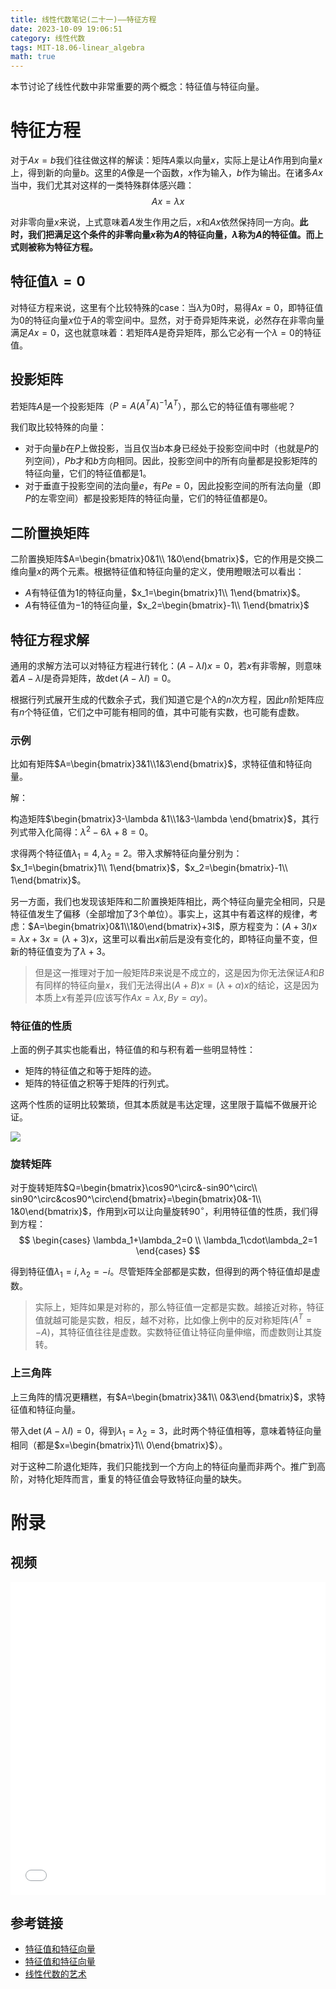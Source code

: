 ```yaml
---
title: 线性代数笔记(二十一)——特征方程
date: 2023-10-09 19:06:51
category: 线性代数
tags: MIT-18.06-linear_algebra
math: true
---
```


本节讨论了线性代数中非常重要的两个概念：特征值与特征向量。

<!--more-->

# 特征方程
对于$Ax=b$我们往往做这样的解读：矩阵$A$乘以向量$x$，实际上是让$A$作用到向量$x$上，得到新的向量$b$。这里的$A$像是一个函数，$x$作为输入，$b$作为输出。在诸多$Ax$当中，我们尤其对这样的一类特殊群体感兴趣：
$$
Ax=\lambda x
$$

对非零向量$x$来说，上式意味着$A$发生作用之后，$x$和$Ax$依然保持同一方向。**此时，我们把满足这个条件的非零向量$x$称为$A$的特征向量，$\lambda$称为$A$的特征值。而上式则被称为特征方程。**

## 特征值$\lambda=0$
对特征方程来说，这里有个比较特殊的case：当$\lambda$为$0$时，易得$Ax=0$，即特征值为0的特征向量$x$位于$A$的零空间中。显然，对于奇异矩阵来说，必然存在非零向量满足$Ax=0$，这也就意味着：若矩阵$A$是奇异矩阵，那么它必有一个$\lambda=0$的特征值。

## 投影矩阵
若矩阵$A$是一个投影矩阵（$P=A(A^TA)^{-1}A^T$），那么它的特征值有哪些呢？

我们取比较特殊的向量：

- 对于向量$b$在$P$上做投影，当且仅当$b$本身已经处于投影空间中时（也就是$P$的列空间），$Pb$才和$b$方向相同。因此，投影空间中的所有向量都是投影矩阵的特征向量，它们的特征值都是$1$。
- 对于垂直于投影空间的法向量$e$，有$Pe=0$，因此投影空间的所有法向量（即$P$的左零空间）都是投影矩阵的特征向量，它们的特征值都是$0$。

## 二阶置换矩阵
二阶置换矩阵$A=\begin{bmatrix}0&1\\ 1&0\end{bmatrix}$，它的作用是交换二维向量$x$的两个元素。根据特征值和特征向量的定义，使用瞪眼法可以看出：

- $A$有特征值为$1$的特征向量，$x_1=\begin{bmatrix}1\\ 1\end{bmatrix}$。
- $A$有特征值为$-1$的特征向量，$x_2=\begin{bmatrix}-1\\ 1\end{bmatrix}$

## 特征方程求解
通用的求解方法可以对特征方程进行转化：$(A-\lambda I)x=0$，若$x$有非零解，则意味着$A-\lambda I$是奇异矩阵，故$\det(A-\lambda I)=0$。

根据行列式展开生成的代数余子式，我们知道它是个$\lambda$的$n$次方程，因此$n$阶矩阵应有$n$个特征值，它们之中可能有相同的值，其中可能有实数，也可能有虚数。

### 示例
比如有矩阵$A=\begin{bmatrix}3&1\\1&3\end{bmatrix}$，求特征值和特征向量。

解：

构造矩阵$\begin{bmatrix}3-\lambda &1\\1&3-\lambda \end{bmatrix}$，其行列式带入化简得：$\lambda ^2-6\lambda +8=0$。

求得两个特征值$\lambda_1=4, \lambda_2=2$。带入求解特征向量分别为：$x_1=\begin{bmatrix}1\\ 1\end{bmatrix}$，$x_2=\begin{bmatrix}-1\\ 1\end{bmatrix}$。

另一方面，我们也发现该矩阵和二阶置换矩阵相比，两个特征向量完全相同，只是特征值发生了偏移（全部增加了3个单位）。事实上，这其中有着这样的规律，考虑：$A=\begin{bmatrix}0&1\\1&0\end{bmatrix}+3I$，原方程变为：$(A+3I)x=\lambda x+3x=(\lambda+3)x$，这里可以看出$x$前后是没有变化的，即特征向量不变，但新的特征值变为了$\lambda+3$。

> 但是这一推理对于加一般矩阵$B$来说是不成立的，这是因为你无法保证$A$和$B$有同样的特征向量$x$，我们无法得出$(A+B)x=(\lambda+\alpha)x$的结论，这是因为本质上$x$有差异(应该写作$Ax=\lambda x, By=\alpha y$)。

### 特征值的性质
上面的例子其实也能看出，特征值的和与积有着一些明显特性：

- 矩阵的特征值之和等于矩阵的迹。
- 矩阵的特征值之积等于矩阵的行列式。

这两个性质的证明比较繁琐，但其本质就是韦达定理，这里限于篇幅不做展开论证。
 
![](2023-10-09-19-47-38.png)

### 旋转矩阵
对于旋转矩阵$Q=\begin{bmatrix}\cos90^\circ&-sin90^\circ\\ sin90^\circ&cos90^\circ\end{bmatrix}=\begin{bmatrix}0&-1\\ 1&0\end{bmatrix}$，作用到$x$可以让向量旋转$90^\circ$，利用特征值的性质，我们得到方程：
$$
\begin{cases}
\lambda_1+\lambda_2=0 \\
\lambda_1\cdot\lambda_2=1
\end{cases}
$$

得到特征值$\lambda_1=i,\lambda_2=-i$。尽管矩阵全部都是实数，但得到的两个特征值却是虚数。

> 实际上，矩阵如果是对称的，那么特征值一定都是实数。越接近对称，特征值就越可能是实数，相反，越不对称，比如像上例中的反对称矩阵($A^T=-A$)，其特征值往往是虚数。实数特征值让特征向量伸缩，而虚数则让其旋转。

### 上三角阵
上三角阵的情况更糟糕，有$A=\begin{bmatrix}3&1\\ 0&3\end{bmatrix}$，求特征值和特征向量。

带入$\det(A-\lambda I)=0$，得到$\lambda_1=\lambda_2=3$，此时两个特征值相等，意味着特征向量相同（都是$x=\begin{bmatrix}1\\ 0\end{bmatrix}$）。

对于这种二阶退化矩阵，我们只能找到一个方向上的特征向量而非两个。推广到高阶，对特化矩阵而言，重复的特征值会导致特征向量的缺失。


# 附录
## 视频
<iframe src="//player.bilibili.com/player.html?aid=382989698&bvid=BV16Z4y1U7oU&cid=570098690&p=21&autoplay=0" scrolling="no" width="100%" height="500" border="0" frameborder="no" framespacing="0" allowfullscreen="true"> </iframe>

## 参考链接

- [特征值和特征向量](https://github.com/MLNLP-World/MIT-Linear-Algebra-Notes/blob/master/%5B21%5D%20%E7%89%B9%E5%BE%81%E5%80%BC%E5%92%8C%E7%89%B9%E5%BE%81%E5%90%91%E9%87%8F/%E7%BA%BF%E6%80%A7%E4%BB%A3%E6%95%B021.pdf)
- [特征值和特征向量](https://rqtn.github.io/2019/09/01/LA-Lec21/)
- [线性代数的艺术](https://github.com/kf-liu/The-Art-of-Linear-Algebra-zh-CN)

